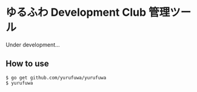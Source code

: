 # ゆるふわ Development Club 管理ツール

Under development...

## How to use

```
$ go get github.com/yurufuwa/yurufuwa
$ yurufuwa
```
